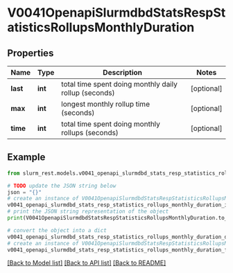 # V0041OpenapiSlurmdbdStatsRespStatisticsRollupsMonthlyDuration


## Properties

Name | Type | Description | Notes
------------ | ------------- | ------------- | -------------
**last** | **int** | total time spent doing monthly daily rollup (seconds) | [optional] 
**max** | **int** | longest monthly rollup time (seconds) | [optional] 
**time** | **int** | total time spent doing monthly rollups (seconds) | [optional] 

## Example

```python
from slurm_rest.models.v0041_openapi_slurmdbd_stats_resp_statistics_rollups_monthly_duration import V0041OpenapiSlurmdbdStatsRespStatisticsRollupsMonthlyDuration

# TODO update the JSON string below
json = "{}"
# create an instance of V0041OpenapiSlurmdbdStatsRespStatisticsRollupsMonthlyDuration from a JSON string
v0041_openapi_slurmdbd_stats_resp_statistics_rollups_monthly_duration_instance = V0041OpenapiSlurmdbdStatsRespStatisticsRollupsMonthlyDuration.from_json(json)
# print the JSON string representation of the object
print(V0041OpenapiSlurmdbdStatsRespStatisticsRollupsMonthlyDuration.to_json())

# convert the object into a dict
v0041_openapi_slurmdbd_stats_resp_statistics_rollups_monthly_duration_dict = v0041_openapi_slurmdbd_stats_resp_statistics_rollups_monthly_duration_instance.to_dict()
# create an instance of V0041OpenapiSlurmdbdStatsRespStatisticsRollupsMonthlyDuration from a dict
v0041_openapi_slurmdbd_stats_resp_statistics_rollups_monthly_duration_from_dict = V0041OpenapiSlurmdbdStatsRespStatisticsRollupsMonthlyDuration.from_dict(v0041_openapi_slurmdbd_stats_resp_statistics_rollups_monthly_duration_dict)
```
[[Back to Model list]](../README.md#documentation-for-models) [[Back to API list]](../README.md#documentation-for-api-endpoints) [[Back to README]](../README.md)


